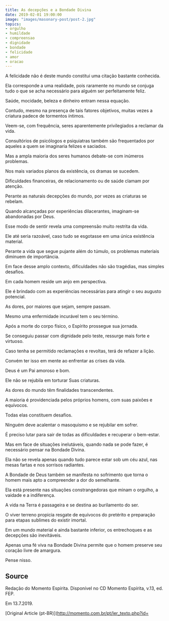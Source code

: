 ```yaml
---
title: As decepções e a Bondade Divina
date: 2019-02-01 19:00:00
image: "images/masonary-post/post-2.jpg"
topics: 
- orgulho
- humildade
- compreensao
- dignidade
- bondade
- felicidade
- amor
- oracao
---
```


A felicidade não é deste mundo constitui uma citação bastante conhecida.

Ela corresponde a uma realidade, pois raramente no mundo se conjuga tudo o que
se acha necessário para alguém ser perfeitamente feliz.

Saúde, mocidade, beleza e dinheiro entram nessa equação.

Contudo, mesmo na presença de tais fatores objetivos, muitas vezes a criatura
padece de tormentos íntimos.

Veem-se, com frequência, seres aparentemente privilegiados a reclamar da vida.

Consultórios de psicólogos e psiquiatras também são frequentados por aqueles a
quem se imaginaria felizes e saciados.

Mas a ampla maioria dos seres humanos debate-se com inúmeros problemas.

Nos mais variados planos da existência, os dramas se sucedem.

Dificuldades financeiras, de relacionamento ou de saúde clamam por atenção.

Perante as naturais decepções do mundo, por vezes as criaturas se rebelam.

Quando alcançadas por experiências dilacerantes, imaginam-se abandonadas por
Deus.

Esse modo de sentir revela uma compreensão muito restrita da vida.

Ele até seria razoável, caso tudo se esgotasse em uma única existência
material.

Perante a vida que segue pujante além do túmulo, os problemas materiais
diminuem de importância.

Em face desse amplo contexto, dificuldades não são tragédias, mas simples
desafios.

Em cada homem reside um anjo em perspectiva.

Ele é brindado com as experiências necessárias para atingir o seu augusto
potencial.

As dores, por maiores que sejam, sempre passam.

Mesmo uma enfermidade incurável tem o seu término.

Após a morte do corpo físico, o Espírito prossegue sua jornada.

Se conseguiu passar com dignidade pelo teste, ressurge mais forte e virtuoso.

Caso tenha se permitido reclamações e revoltas, terá de refazer a lição.

Convém ter isso em mente ao enfrentar as crises da vida.

Deus é um Pai amoroso e bom.

Ele não se rejubila em torturar Suas criaturas.

As dores do mundo têm finalidades transcendentes.

A maioria é providenciada pelos próprios homens, com suas paixões e equívocos.

Todas elas constituem desafios.

Ninguém deve acalentar o masoquismo e se rejubilar em sofrer.

É preciso lutar para sair de todas as dificuldades e recuperar o bem-estar.

Mas em face de situações inelutáveis, quando nada se pode fazer, é necessário
pensar na Bondade Divina.

Ela não se revela apenas quando tudo parece estar sob um céu azul, nas mesas
fartas e nos sorrisos radiantes.

A Bondade de Deus também se manifesta no sofrimento que torna o homem mais apto
a compreender a dor do semelhante.

Ela está presente nas situações constrangedoras que minam o orgulho, a vaidade
e a indiferença.

A vida na Terra é passageira e se destina ao burilamento do ser.

O viver terreno propicia resgate de equívocos do pretérito e preparação para
etapas sublimes do existir imortal.

Em um mundo material e ainda bastante inferior, os entrechoques e as decepções
são inevitáveis.

Apenas uma fé viva na Bondade Divina permite que o homem preserve seu coração
livre de amargura.

Pense nisso.

## Source
Redação do Momento Espírita.
Disponível no CD Momento Espírita, v.13, ed. FEP.

Em 13.7.2019. 


[Original Article (pt-BR)](http://momento.com.br/pt/ler_texto.php?id=
